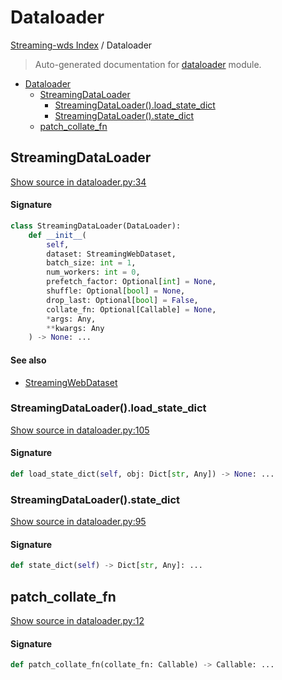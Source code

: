 # Dataloader

[Streaming-wds Index](./README.md#streaming-wds-index) / Dataloader

> Auto-generated documentation for [dataloader](../streaming_wds/dataloader.py) module.

- [Dataloader](#dataloader)
  - [StreamingDataLoader](#streamingdataloader)
    - [StreamingDataLoader().load_state_dict](#streamingdataloader()load_state_dict)
    - [StreamingDataLoader().state_dict](#streamingdataloader()state_dict)
  - [patch_collate_fn](#patch_collate_fn)

## StreamingDataLoader

[Show source in dataloader.py:34](../streaming_wds/dataloader.py#L34)

#### Signature

```python
class StreamingDataLoader(DataLoader):
    def __init__(
        self,
        dataset: StreamingWebDataset,
        batch_size: int = 1,
        num_workers: int = 0,
        prefetch_factor: Optional[int] = None,
        shuffle: Optional[bool] = None,
        drop_last: Optional[bool] = False,
        collate_fn: Optional[Callable] = None,
        *args: Any,
        **kwargs: Any
    ) -> None: ...
```

#### See also

- [StreamingWebDataset](./dataset.md#streamingwebdataset)

### StreamingDataLoader().load_state_dict

[Show source in dataloader.py:105](../streaming_wds/dataloader.py#L105)

#### Signature

```python
def load_state_dict(self, obj: Dict[str, Any]) -> None: ...
```

### StreamingDataLoader().state_dict

[Show source in dataloader.py:95](../streaming_wds/dataloader.py#L95)

#### Signature

```python
def state_dict(self) -> Dict[str, Any]: ...
```



## patch_collate_fn

[Show source in dataloader.py:12](../streaming_wds/dataloader.py#L12)

#### Signature

```python
def patch_collate_fn(collate_fn: Callable) -> Callable: ...
```